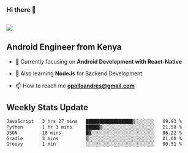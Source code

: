 ### Hi there 👋
<h2 align="left"><img src="https://readme-typing-svg.herokuapp.com?color=000000&lines=I'm+Andrew+Opollo😊;Welcome+to+my+Github😜"> </h2>

## Android Engineer from Kenya


- 🌱 Currently focusing on **Android Development with React-Native**

- 🔭 Also learning **NodeJs** for Backend Development

- 📫 How to reach me **opolloandres@gmail.com**


## Weekly Stats Update
<!--START_SECTION:waka-->

```txt
JavaScript   3 hrs 27 mins   █████████████████▒░░░░░░░   69.93 %
Python       1 hr 3 mins     █████▒░░░░░░░░░░░░░░░░░░░   21.58 %
JSON         18 mins         █▓░░░░░░░░░░░░░░░░░░░░░░░   06.22 %
Gradle       3 mins          ▒░░░░░░░░░░░░░░░░░░░░░░░░   01.08 %
Groovy       1 min           ░░░░░░░░░░░░░░░░░░░░░░░░░   00.51 %
```

<!--END_SECTION:waka-->



